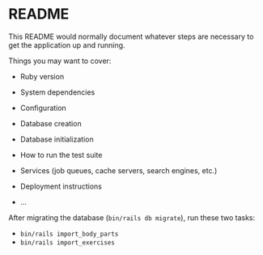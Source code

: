 # README



This README would normally document whatever steps are necessary to get the
application up and running.

Things you may want to cover:

* Ruby version

* System dependencies

* Configuration

* Database creation

* Database initialization

* How to run the test suite

* Services (job queues, cache servers, search engines, etc.)

* Deployment instructions

* ...


After migrating the database (`bin/rails db migrate`), run these two tasks:

- `bin/rails import_body_parts`
- `bin/rails import_exercises`